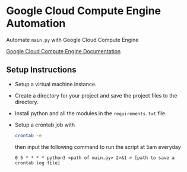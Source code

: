 # Google Cloud Compute Engine Automation
Automate `main.py` with Google Cloud Compute Engine

[Google Cloud Compute Engine Documentation](https://cloud.google.com/compute)

## Setup Instructions
- Setup a virtual machine instance.

- Create a directory for your project and save the project files to the directory.

- Install python and all the modules in the `requirements.txt` file.

- Setup a crontab job with
  ```sh
  crontab -e
  ```
  then input the following command to run the script at 5am everyday
  ```
  0 5 * * * * python3 <path of main.py> 2>&1 > [path to save a crontab log file]
  ```
